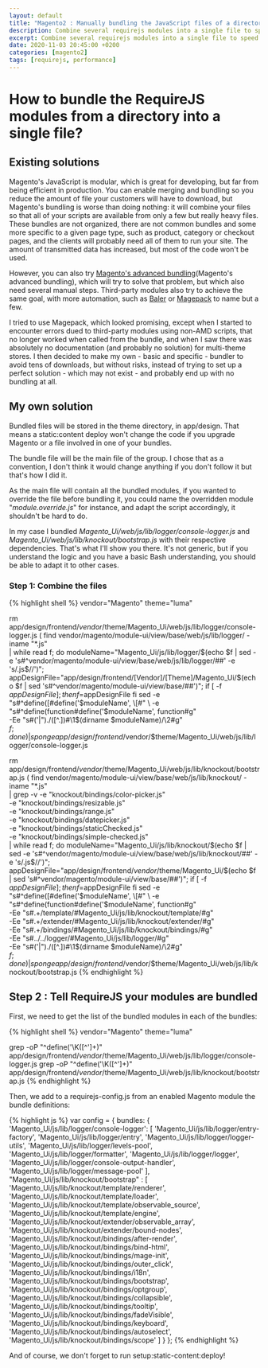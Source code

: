 ```yaml
---
layout: default
title: "Magento2 : Manually bundling the JavaScript files of a directory"
description: Combine several requirejs modules into a single file to speed up Magento, without enabling advanced bundling.
excerpt: Combine several requirejs modules into a single file to speed up Magento, without enabling advanced bundling. 
date: 2020-11-03 20:45:00 +0200
categories: [magento2]
tags: [requirejs, performance]
---
```


# How to bundle the RequireJS modules from a directory into a single file?

## Existing solutions

Magento's JavaScript is modular, which is great for developing, but far from being efficient in production. 
You can enable merging and bundling so you reduce the amount of file your customers will have to download, but Magento's bundling is worse than doing nothing: 
it will combine your files so that all of your scripts are available from only a few but really heavy files.
These bundles are not organized, there are not common bundles and some more specific to a given page type, such as product, category or checkout pages, and the clients will probably need all of them to run your site. The amount of transmitted data has increased, but most of the code won't be used.

However, you can also try [Magento's advanced bundling](Magento's advanced bundling), which will try to solve that problem, but which also need several manual steps. 
Third-party modules also try to achieve the same goal, with more automation, such as [Baler](magento/baler) or [Magepack](magesuite/magepack) to name but a few. 

I tried to use Magepack, which looked promising, except when I started to encounter errors dued to third-party modules using non-AMD scripts, that no longer worked when called from the bundle, and when I saw there was absolutely no documentation (and probably no solution) for multi-theme stores. I then decided to make my own - basic and specific - bundler to avoid tens of downloads, but without risks, instead of trying to set up a perfect solution - which may not exist - and probably end up with no bundling at all.

## My own solution

Bundled files will be stored in the theme directory, in app/design. That means a static:content deploy won't change the code if you upgrade Magento or a file involved in one of your bundles.

The bundle file will be the main file of the group. I chose that as a convention, I don't think it would change anything if you don't follow it but that's how I did it.

As the main file will contain all the bundled modules, if you wanted to override the file before bundling it, you could name the overridden module "*module.override.js*" for instance, and adapt the script accordingly, it shouldn't be hard to do.

In my case I bundled *Magento\_Ui/web/js/lib/logger/console-logger.js* and *Magento\_Ui/web/js/lib/knockout/bootstrap.js* with their respective dependencies. That's what I'll show you there.
It's not generic, but if you understand the logic and you have a basic Bash understanding, you should be able to adapt it to other cases.

### Step 1: Combine the files

{% highlight shell %}
vendor="Magento"
theme="luma"

rm app/design/frontend/$vendor/$theme/Magento_Ui/web/js/lib/logger/console-logger.js
(
    find vendor/magento/module-ui/view/base/web/js/lib/logger/ -iname "*.js" \
      | while read f; do
          moduleName="Magento_Ui/js/lib/logger/$(echo $f | sed -e 's#^vendor/magento/module-ui/view/base/web/js/lib/logger/##' -e 's/.js$//')";
          appDesignFile="app/design/frontend/[Vendor]/[Theme]/Magento_Ui/$(echo $f | sed 's#^vendor/magento/module-ui/view/base/##')";
          if [ -f $appDesignFile ]; then
              f=$appDesignFile
          fi
          sed -e "s#^define(\[#define('$moduleName', \[#" \
              -e "s#^define(function#define('$moduleName', function#g" \
              -Ee "s#('|\")\./([^\.])#\1$(dirname $moduleName)/\2#g" \
              $f;
    done
) | sponge app/design/frontend/$vendor/$theme/Magento_Ui/web/js/lib/logger/console-logger.js

rm app/design/frontend/$vendor/$theme/Magento_Ui/web/js/lib/knockout/bootstrap.js
(
    find vendor/magento/module-ui/view/base/web/js/lib/knockout/ -iname "*.js" \
      | grep -v -e "knockout/bindings/color-picker.js"   \
                -e "knockout/bindings/resizable.js"      \
                -e "knockout/bindings/range.js"          \
                -e "knockout/bindings/datepicker.js"     \
                -e "knockout/bindings/staticChecked.js"  \
                -e "knockout/bindings/simple-checked.js" \
      | while read f; do
          moduleName="Magento_Ui/js/lib/knockout/$(echo $f | sed -e 's#^vendor/magento/module-ui/view/base/web/js/lib/knockout/##' -e 's/.js$//')";
          appDesignFile="app/design/frontend/$vendor/$theme/Magento_Ui/$(echo $f | sed 's#^vendor/magento/module-ui/view/base/##')";
          if [ -f $appDesignFile ]; then
              f=$appDesignFile
          fi
          sed -e "s#^define(\[#define('$moduleName', \[#" \
              -e "s#^define(function#define('$moduleName', function#g" \
              -Ee "s#\.+/template/#Magento_Ui/js/lib/knockout/template/#g" \
              -Ee "s#\.+/extender/#Magento_Ui/js/lib/knockout/extender/#g" \
              -Ee "s#\.+/bindings/#Magento_Ui/js/lib/knockout/bindings/#g" \
              -Ee "s#\.\./\.\./logger/#Magento_Ui/js/lib/logger/#g" \
              -Ee "s#('|\")\./([^\.])#\1$(dirname $moduleName)/\2#g" \
              $f;
      done
) | sponge app/design/frontend/$vendor/$theme/Magento_Ui/web/js/lib/knockout/bootstrap.js
{% endhighlight %}

## Step 2 : Tell RequireJS your modules are bundled

First, we need to get the list of the bundled modules in each of the bundles:

{% highlight shell %}
vendor="Magento"
theme="luma"

grep -oP "^define\('\K([^']+)" app/design/frontend/$vendor/$theme/Magento_Ui/web/js/lib/logger/console-logger.js
grep -oP "^define\('\K([^']+)" app/design/frontend/$vendor/$theme/Magento_Ui/web/js/lib/knockout/bootstrap.js
{% endhighlight %}

Then, we add to a requirejs-config.js from an enabled Magento module the bundle definitions:

{% highlight js %}
var config = {
    bundles: {
        'Magento_Ui/js/lib/logger/console-logger': [
            'Magento_Ui/js/lib/logger/entry-factory',
            'Magento_Ui/js/lib/logger/entry',
            'Magento_Ui/js/lib/logger/logger-utils',
            'Magento_Ui/js/lib/logger/levels-pool',
            'Magento_Ui/js/lib/logger/formatter',
            'Magento_Ui/js/lib/logger/logger',
            'Magento_Ui/js/lib/logger/console-output-handler',
            'Magento_Ui/js/lib/logger/message-pool'
        ],
        "Magento_Ui/js/lib/knockout/bootstrap" : [
            'Magento_Ui/js/lib/knockout/template/renderer',
            'Magento_Ui/js/lib/knockout/template/loader',
            'Magento_Ui/js/lib/knockout/template/observable_source',
            'Magento_Ui/js/lib/knockout/template/engine',
            'Magento_Ui/js/lib/knockout/extender/observable_array',
            'Magento_Ui/js/lib/knockout/extender/bound-nodes',
            'Magento_Ui/js/lib/knockout/bindings/after-render',
            'Magento_Ui/js/lib/knockout/bindings/bind-html',
            'Magento_Ui/js/lib/knockout/bindings/mage-init',
            'Magento_Ui/js/lib/knockout/bindings/outer_click',
            'Magento_Ui/js/lib/knockout/bindings/i18n',
            'Magento_Ui/js/lib/knockout/bindings/bootstrap',
            'Magento_Ui/js/lib/knockout/bindings/optgroup',
            'Magento_Ui/js/lib/knockout/bindings/collapsible',
            'Magento_Ui/js/lib/knockout/bindings/tooltip',
            'Magento_Ui/js/lib/knockout/bindings/fadeVisible',
            'Magento_Ui/js/lib/knockout/bindings/keyboard',
            'Magento_Ui/js/lib/knockout/bindings/autoselect',
            'Magento_Ui/js/lib/knockout/bindings/scope'
        ]
    }
};
{% endhighlight %}

And of course, we don't forget to run setup:static-content:deploy!

[Magento's advanced bundling]: https://devdocs.magento.com/guides/v2.4/performance-best-practices/advanced-js-bundling.html
[Baler]: https://github.com/magento/baler
[Magepack]: https://github.com/magesuite/magepack
